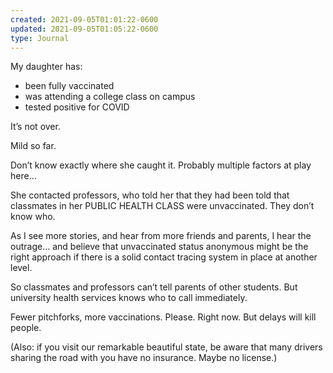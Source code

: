 ```yaml
---
created: 2021-09-05T01:01:22-0600
updated: 2021-09-05T01:05:22-0600
type: Journal
---
```


My daughter has:
  * been fully vaccinated
  * was attending a college class on campus
  * tested positive for COVID

It’s not over.


Mild so far.

Don’t know exactly where she caught it. Probably multiple factors at play here…

She contacted professors, who told her that they had been told that classmates in her PUBLIC HEALTH CLASS were unvaccinated. They don’t know who.

As I see more stories, and hear from more friends and parents, I hear the outrage… and believe that unvaccinated status anonymous might be the right approach if there is a solid contact tracing system in place at another level.

So classmates and professors can’t tell parents of other students. But university health services knows who to call immediately.

Fewer pitchforks, more vaccinations. Please. Right now.
But delays will kill people.


(Also: if you visit our remarkable beautiful state, be aware that many drivers sharing the road with you have no insurance. Maybe no license.)
